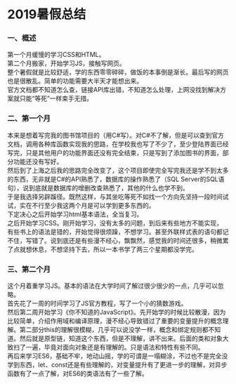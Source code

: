 # 2019暑假总结
### 一、概述
第一个月缓慢的学习CSS和HTML。  
第二个月搬家，开始学习JS，接触写网页。  
整个暑假就是比较舒适，学的东西零零碎碎，做饭的本事倒是渐长。最后写的网页也是很散乱。简单的功能需要大半天才能想出来。  
官方文档都不知道怎么查，链接API库出错，不知道怎么处理，上网没找到解决方案就只能“等死”一样束手无措。
### 二、第一个月
本来是想着写完我的图书馆项目的（用C#写）。对C#不了解，但是可以查到官方文档，调用各种库函数实现我的思路，在学校我也写了不少了，至少登陆界面已经写完，只是其他用户的功能界面还没有完全结束，只是写到了添加图书的界面，部分功能还没有写好。  
然后到了上海之后我的思路完全改变了，这个项目即使完全写完我还是学不到太多的东西，无非就是C#的API熟悉了，数据库的操作熟悉了（SQL  Server的SQL语句），说到底就是数据库的增删改查熟悉了，其他的什么也学不到。  
于是我选择另辟蹊径。既然这样，与其坐吃等死不如找一个方向先坚持一段时间试试，实在不行至少我这两个月是可以学到更多东西的。  
下定决心之后开始学习html基本语法，全当复习。  
之后开始学习CSS。刚开始学习，没有太多的问题，到后来有些地方不能实现，有些书上的语法是错的，开始觉得很烦躁，不想学习。甚至外联样式表的语句都记不住，写错了。说到底还是有些漫不经心，飘飘然，感觉我的时间还很多，稍微累了点就想休息，不想坚持下去，所以一本书学了两三个星期都没学完。  
### 三、第二个月
这个月着重学习JS。基本的语法在大学时间了解过很少很少的一点，几乎可以忽略。  
首先花了一周的时间学习了JS官方教程，写了一个小的猜数游戏。  
然后第二周开始学习《你不知道的JavaScript》。先开始学的时候比较散漫，因为比较简单，介绍作用域和编译原理，漫不经心导致错过了重要的变量提升的概念理解。第二部分this的理解很模糊，几乎可以说没学一样，概念和绑定规则都不知道。然后就是原型链，知道这个东西，但是不理解，讲不出来。后面的类和对象大致扫了一遍，毕竟对面向对象还是有理解的。只是语法和特性有些不同。   
再后来学习ES6，基础不牢，地动山摇，学的可谓是一塌糊涂，不过也不是完全没学到东西，let、const还是有些理解的，对变量提升有了更进一步的理解，对异步函数有了一点了解，对ES6的类语法有了一些了解。